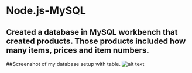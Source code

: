 # Node.js-MySQL

## Created a database in MySQL workbench that created products. Those products included how many items, prices and item numbers. 

##Screenshot of my database setup with table.
![alt text](/Node.js-MySQL/images/database.png)